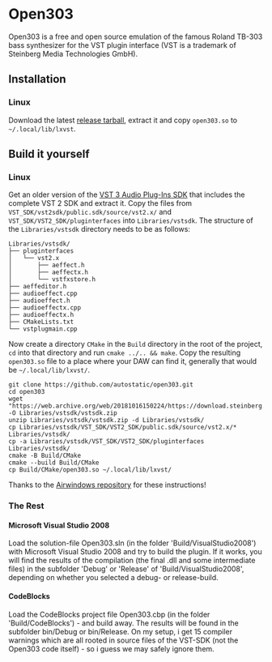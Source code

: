 # Open303
Open303 is a free and open source emulation of the famous Roland TB-303 bass synthesizer for the VST plugin interface (VST is a trademark of Steinberg Media Technologies GmbH). 

## Installation
### Linux
Download the latest [release tarball](https://github.com/autostatic/open303/releases/download/v0.0.1/open303-v0.0.1.tar.gz), extract it and copy `open303.so` to `~/.local/lib/lxvst`.

## Build it yourself
### Linux
Get an older version of the [VST 3 Audio Plug-Ins SDK](https://web.archive.org/web/20181016150224/https://download.steinberg.net/sdk_downloads/vstsdk3610_11_06_2018_build_37.zip) that includes the complete VST 2 SDK and extract it. Copy the files from `VST_SDK/vst2sdk/public.sdk/source/vst2.x/` and `VST_SDK/VST2_SDK/pluginterfaces` into `Libraries/vstsdk`. The structure of the `Libraries/vstsdk` directory needs to be as follows:

```
Libraries/vstsdk/
├── pluginterfaces
│   └── vst2.x
│       ├── aeffect.h
│       ├── aeffectx.h
│       └── vstfxstore.h
├── aeffeditor.h
├── audioeffect.cpp
├── audioeffect.h
├── audioeffectx.cpp
├── audioeffectx.h
├── CMakeLists.txt
└── vstplugmain.cpp
```

Now create a directory `CMake` in the `Build` directory in the root of the project, `cd` into that directory and run `cmake ../.. && make`. Copy the resulting `open303.so` file to a place where your DAW can find it, generally that would be `~/.local/lib/lxvst/`.

```
git clone https://github.com/autostatic/open303.git
cd open303
wget "https://web.archive.org/web/20181016150224/https://download.steinberg.net/sdk_downloads/vstsdk3610_11_06_2018_build_37.zip" -O Libraries/vstsdk/vstsdk.zip
unzip Libraries/vstsdk/vstsdk.zip -d Libraries/vstsdk/
cp Libraries/vstsdk/VST_SDK/VST2_SDK/public.sdk/source/vst2.x/* Libraries/vstsdk/
cp -a Libraries/vstsdk/VST_SDK/VST2_SDK/pluginterfaces Libraries/vstsdk/
cmake -B Build/CMake
cmake --build Build/CMake
cp Build/CMake/open303.so ~/.local/lib/lxvst/
```

Thanks to the [Airwindows repository](https://github.com/airwindows/airwindows) for these instructions!

### The Rest
#### Microsoft Visual Studio 2008
Load the solution-file Open303.sln (in the folder 'Build/VisualStudio2008') with Microsoft Visual Studio 2008 and try to build the plugin. If it works, you will find the results of the compilation (the final .dll and some intermediate files) in the subfolder 'Debug' or 'Release' of 'Build/VisualStudio2008', depending on whether you selected a debug- or release-build. 

#### CodeBlocks
Load the CodeBlocks project file Open303.cbp (in the folder 'Build/CodeBlocks') - and build away. The results will be found in the subfolder bin/Debug or bin/Release. On my setup, i get 15 compiler warnings which are all rooted in source files of the VST-SDK (not the Open303 code itself) - so i guess we may safely ignore them.